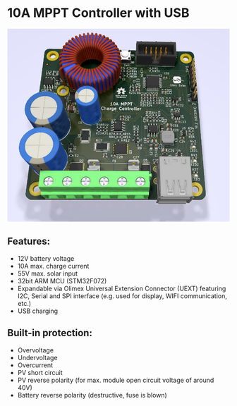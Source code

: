 # 10A MPPT Controller with USB

![Charge controller PCB](mppt-10a.png)

## Features:
- 12V battery voltage
- 10A max. charge current
- 55V max. solar input
- 32bit ARM MCU (STM32F072)
- Expandable via Olimex Universal Extension Connector (UEXT) featuring
   I2C, Serial and SPI interface (e.g. used for display, WIFI communication, etc.)
- USB charging


## Built-in protection:
- Overvoltage
- Undervoltage
- Overcurrent
- PV short circuit
- PV reverse polarity (for max. module open circuit voltage of around 40V)
- Battery reverse polarity (destructive, fuse is blown)
